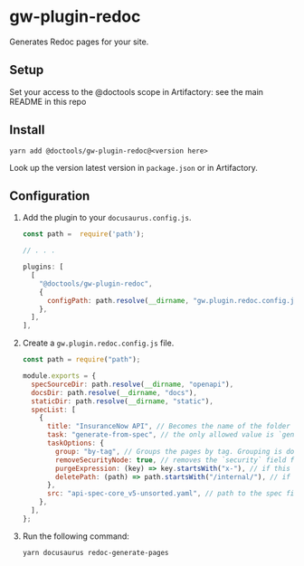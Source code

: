 # gw-plugin-redoc

Generates Redoc pages for your site.

## Setup

Set your access to the @doctools scope in Artifactory: see the main README in
this repo

## Install

```
yarn add @doctools/gw-plugin-redoc@<version here>
```

Look up the version latest version in `package.json` or in Artifactory.

## Configuration

1. Add the plugin to your `docusaurus.config.js`.

   ```js
   const path =  require('path');

   // . . .

   plugins: [
     [
       "@doctools/gw-plugin-redoc",
       {
         configPath: path.resolve(__dirname, "gw.plugin.redoc.config.js"),
       },
     ],
   ],
   ```

1. Create a `gw.plugin.redoc.config.js` file.

   ```js
   const path = require("path");

   module.exports = {
     specSourceDir: path.resolve(__dirname, "openapi"),
     docsDir: path.resolve(__dirname, "docs"),
     staticDir: path.resolve(__dirname, "static"),
     specList: [
       {
         title: "InsuranceNow API", // Becomes the name of the folder
         task: "generate-from-spec", // the only allowed value is `generate-from-spec`
         taskOptions: {
           group: "by-tag", // Groups the pages by tag. Grouping is done only if the spec file has the tags property at the root level.
           removeSecurityNode: true, // removes the `security` field from the spec
           purgeExpression: (key) => key.startsWith("x-"), // if this function matches a prop name, the prop is purged from the schema
           deletePath: (path) => path.startsWith("/internal/"), // if this function returns true, the path is not included in the output
         },
         src: "api-spec-core_v5-unsorted.yaml", // path to the spec file, relative to `specSourceDir`, can by .json or .yaml
       },
     ],
   };
   ```

1. Run the following command:

   ```
   yarn docusaurus redoc-generate-pages
   ```
